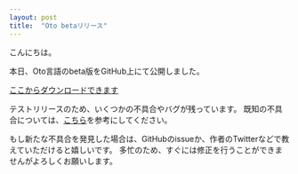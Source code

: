 ```yaml
---
layout: post
title:  "Oto betaリリース"
---
```


こんにちは。

本日、Oto言語のbeta版をGitHub上にて公開しました。

[ここからダウンロードできます](https://github.com/i18fn/Oto/releases/tag/Oto-beta)

テストリリースのため、いくつかの不具合やバグが残っています。
既知の不具合については、[こちら](/Oto/documents/issue.html)を参考にしてください。

もし新たな不具合を発見した場合は、GitHubのissueか、作者のTwitterなどで教えていただけると嬉しいです。
多忙のため、すぐには修正を行うことができませんがよろしくお願いします。